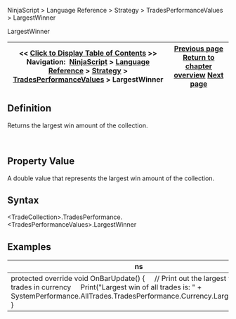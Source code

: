 ﻿
NinjaScript \> Language Reference \> Strategy \> TradesPerformanceValues \> LargestWinner

LargestWinner

| \<\< [Click to Display Table of Contents](largestwinner.md) \>\> **Navigation:**     [NinjaScript](ninjascript.md) \> [Language Reference](language_reference_wip.md) \> [Strategy](strategy.md) \> [TradesPerformanceValues](tradesperformancevalues.md) \> LargestWinner | [Previous page](largestloser.md) [Return to chapter overview](tradesperformancevalues.md) [Next page](profitpermonth.md) |
| --- | --- |
## Definition
Returns the largest win amount of the collection.  

 
## Property Value
A double value that represents the largest win amount of the collection.
 
## Syntax
\<TradeCollection\>.TradesPerformance.\<TradesPerformanceValues\>.LargestWinner

## 
## Examples

| ns |
| --- |
| protected override void OnBarUpdate() {      // Print out the largest win of all trades in currency      Print("Largest win of all trades is: " \+ SystemPerformance.AllTrades.TradesPerformance.Currency.LargestWinner); } |
